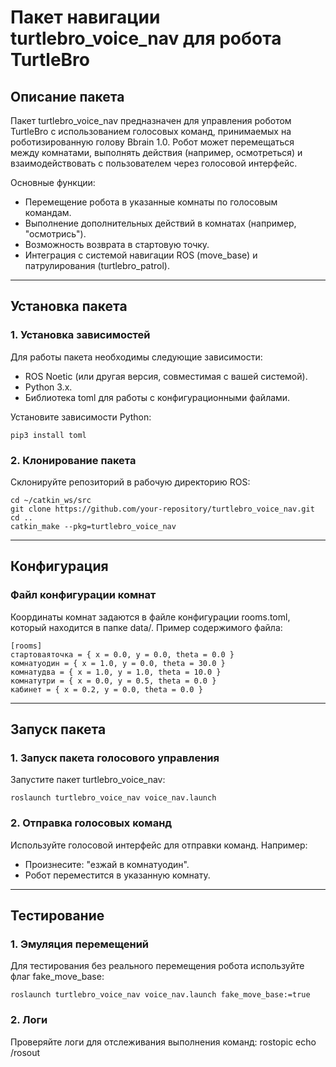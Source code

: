 # Пакет навигации turtlebro_voice_nav для робота TurtleBro

## Описание пакета

Пакет turtlebro_voice_nav предназначен для управления роботом TurtleBro с использованием голосовых команд, принимаемых на роботизированную голову Bbrain 1.0. Робот может перемещаться между комнатами, выполнять действия (например, осмотреться) и взаимодействовать с пользователем через голосовой интерфейс.

Основные функции:
- Перемещение робота в указанные комнаты по голосовым командам.
- Выполнение дополнительных действий в комнатах (например, "осмотрись").
- Возможность возврата в стартовую точку.
- Интеграция с системой навигации ROS (move_base) и патрулирования (turtlebro_patrol).

---

## Установка пакета

### 1. Установка зависимостей
Для работы пакета необходимы следующие зависимости:
- ROS Noetic (или другая версия, совместимая с вашей системой).
- Python 3.x.
- Библиотека toml для работы с конфигурационными файлами.

Установите зависимости Python:
```
pip3 install toml
```

### 2. Клонирование пакета
Склонируйте репозиторий в рабочую директорию ROS:

```
cd ~/catkin_ws/src
git clone https://github.com/your-repository/turtlebro_voice_nav.git
cd ..
catkin_make --pkg=turtlebro_voice_nav
```

---

## Конфигурация

### Файл конфигурации комнат
Координаты комнат задаются в файле конфигурации rooms.toml, который находится в папке data/. Пример содержимого файла:

```
[rooms]
стартоваяточка = { x = 0.0, y = 0.0, theta = 0.0 }
комнатуодин = { x = 1.0, y = 0.0, theta = 30.0 }
комнатудва = { x = 1.0, y = 1.0, theta = 10.0 }
комнатутри = { x = 0.0, y = 0.5, theta = 0.0 }
кабинет = { x = 0.2, y = 0.0, theta = 0.0 }
```
---

## Запуск пакета

### 1. Запуск пакета голосового управления
Запустите пакет turtlebro_voice_nav:

```
roslaunch turtlebro_voice_nav voice_nav.launch
```

### 2. Отправка голосовых команд
Используйте голосовой интерфейс для отправки команд. Например:
- Произнесите: "езжай в комнатуодин".
- Робот переместится в указанную комнату.

---

## Тестирование

### 1. Эмуляция перемещений
Для тестирования без реального перемещения робота используйте флаг fake_move_base:

```
roslaunch turtlebro_voice_nav voice_nav.launch fake_move_base:=true
```

### 2. Логи
Проверяйте логи для отслеживания выполнения команд:
rostopic echo /rosout
